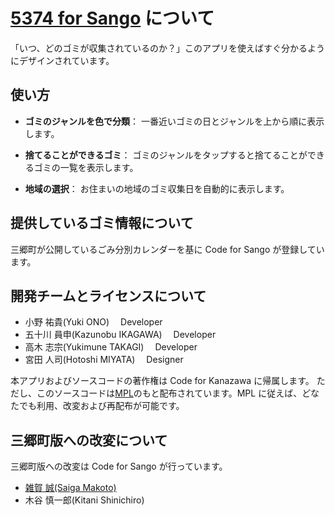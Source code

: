 # [5374 for Sango](http://sango.5374.jp/) について

「いつ、どのゴミが収集されているのか？」このアプリを使えばすぐ分かるようにデザインされています。

## 使い方

- **ゴミのジャンルを色で分類**： 一番近いゴミの日とジャンルを上から順に表示します。

- **捨てることができるゴミ**： ゴミのジャンルをタップすると捨てることができるゴミの一覧を表示します。

- **地域の選択**： お住まいの地域のゴミ収集日を自動的に表示します。

## 提供しているゴミ情報について

三郷町が公開しているごみ分別カレンダーを基に Code for Sango が登録しています。

## 開発チームとライセンスについて

- 小野 祐貴(Yuki ONO)　 Developer
- 五十川 員申(Kazunobu IKAGAWA)　 Developer
- 高木 志宗(Yukimune TAKAGI)　 Developer
- 宮田 人司(Hotoshi MIYATA)　 Designer

本アプリおよびソースコードの著作権は Code for Kanazawa に帰属します。
ただし、このソースコードは[MPL](http://www.mozilla.org/MPL/2.0/)のもと配布されています。MPL に従えば、どなたでも利用、改変および再配布が可能です。

## 三郷町版への改変について

三郷町版への改変は Code for Sango が行っています。

- [雑賀 誠(Saiga Makoto)](https://github.com/teatime24h)
- 木谷 慎一郎(Kitani Shinichiro)
